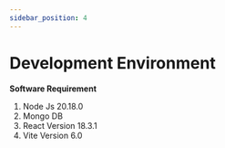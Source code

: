 ```yaml
---
sidebar_position: 4
---
```


# Development Environment
**Software Requirement**
1. Node Js  20.18.0
2. Mongo DB
3. React Version 18.3.1
4. Vite Version 6.0
